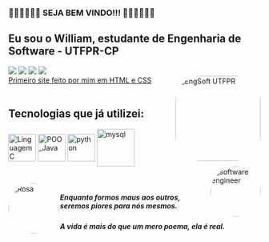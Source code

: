 ### 👏🏾👏🏾👏🏾    SEJA BEM VINDO!!!   👏🏾👏🏾👏🏾
## Eu sou o William, estudante de Engenharia de Software - UTFPR-CP

  <div> 
  
 <a href="https://www.facebook.com/william.dacruzpires/" target="_blank"><img src="https://img.shields.io/badge/Facebook-1877F2?style=for-the-badge&logo=facebook&logoColor=white"></a>
 <a href="https://instagram.com/williamcp19/" target="_blank"><img src="https://img.shields.io/badge/-Instagram-%23E4405F?style=for-the-badge&logo=instagram&logoColor=white" target="_blank"></a>
 <a href="https://www.linkedin.com/in/william-da-cruz-pires-913450207/" target="_blank"><img src="https://img.shields.io/badge/LinkedIn-0077B5?style=for-the-badge&logo=linkedin&logoColor=white"></a>
 <a href="williamcruzpires@alunos.utfpr.edu.br" target="_blank"><img src="https://img.shields.io/badge/-Gmail-%23333?style=for-the-badge&logo=gmail&logoColor=white"></a> <br>
  [Primeiro site feito por mim em HTML e CSS](http://curiosamentegigante.orgfree.com/SONY.html)
  <img align="right" alt="EngSoft UTFPR" height="170" style="border-radius:50px;" src="https://www.facebook.com/engenhariadesoftware.utfpr.cp/"> <br><br>
  
  
## Tecnologias que já utilizei:
  <img align="center" alt="Linguagem C" height="55" width="55" src="https://cdn.jsdelivr.net/gh/devicons/devicon/icons/c/c-original.svg" />
  <img align="center" alt="POO_Java" height="55" width="55" src="https://cdn.jsdelivr.net/gh/devicons/devicon/icons/java/java-plain-wordmark.svg" />
  <img align="center" alt="python" height="55" width="55" src="https://cdn.jsdelivr.net/gh/devicons/devicon/icons/python/python-original-wordmark.svg" />
  <img align="center" alt="mysql" height="75" width="75" src="https://cdn.jsdelivr.net/gh/devicons/devicon/icons/mysql/mysql-plain-wordmark.svg" /><br>
  
  
  <img align="right" alt="software engineer" height="100" style="border-radius:50px;" src="https://play-lh.googleusercontent.com/XUWIAxTuMzOnyJbYq7CZ6UU98f0sw_dSvs-_I3-7kcHRFmVSTI1M2hlU3rREVdonb-Q"> 
   <br> <br>
  
  <img align="left" alt="Rosa" height="100" style="border-radius:50px;" src="https://i.pinimg.com/originals/7f/43/19/7f431908180fb8d47ff4a0ffdcb8c67f.jpg">
 
  <h5> Enquanto formos maus aos outros, seremos piores para nós mesmos.
  <h5> A vida é mais do que um mero poema, ela é real.
  </div>
